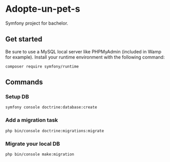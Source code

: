 # Adopte-un-pet-s
Symfony project for bachelor.

## Get started
Be sure to use a MySQL local server like PHPMyAdmin (included in Wamp for example).
Install your runtime environment with the following command:
```
composer require symfony/runtime
```

## Commands
### Setup DB
```
symfony console doctrine:database:create
```

### Add a migration task
```
php bin/console doctrine:migrations:migrate
```

### Migrate your local DB
```
php bin/console make:migration
```
